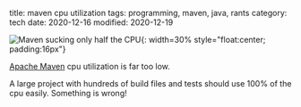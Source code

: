 title: maven cpu utilization
tags: programming, maven, java, rants
category: tech
date: 2020-12-16
modified: 2020-12-19

![Maven sucking only half the CPU]({static}/images/maven_sucks.png){: width=30% style="float:center; padding:16px"}

[Apache Maven](https://maven.apache.org) cpu utilization is far too low.

A large project with hundreds of build files and tests should use 100% of the cpu easily.   Something is wrong!
